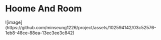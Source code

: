 <h1>Hoome And Room</h1>
![image](https://github.com/minseung1226/project/assets/102594142/03c52576-1eb8-48ce-88ea-13ec3ee3c842)
